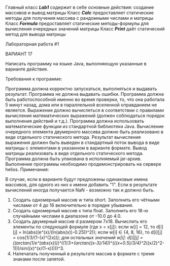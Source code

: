Главный класс **_Lab1_** содержит в себе основные действия: создание массивов и вывод матрицы
Класс **_Calc_** предоставляет статические методы для получения массива с рандомными числами и матрицы
Класс **_Formula_** предоставляет статические методы-формулы для вычисления очередных значений матрицы
Класс **_Print_** даёт статический метод для вывода матрицы

Лабораторная работа #1

ВАРИАНТ 17

Написать программу на языке Java, выполняющую указанные в варианте действия.

Требования к программе:

Программа должна корректно запускаться, выполняться и выдавать результат. Программа не должна выдавать ошибки. Программа должна быть работоспособной именно во время проверки, то, что она работала 5 минут назад, дома или в параллельной вселенной оправданием не является.
Выражение должно вычисляться в соответствии с правилами вычисления математических выражений (должен соблюдаться порядок выполнения действий и т.д.).
Программа должна использовать математические функции из стандартной библиотеки Java.
Вычисление очередного элемента двумерного массива должно быть реализовано в виде отдельного статического метода.
Результат вычисления выражения должен быть выведен в стандартный поток вывода в виде матрицы с элементами в указанном в варианте формате. Вывод матрицы реализовать в виде отдельного статического метода.
Программа должна быть упакована в исполняемый jar-архив.
Выполнение программы необходимо продемонстрировать на сервере helios.
Примечания:

В случае, если в варианте будут предложены одинаковые имена массивов, для одного из них к имени добавить "1".
Если в результате вычислений иногда получается NaN - возможно так и должно быть.


1. Создать одномерный массив w типа short. Заполнить его чётными числами от 4 до 16 включительно в порядке убывания.
2. Создать одномерный массив x типа float. Заполнить его 18-ю случайными числами в диапазоне от -10.0 до 4.0.
3. Создать двумерный массив d размером 7x18. Вычислить его элементы по следующей формуле (где x = x[j]):
если w[i] = 12, то d[i][j] = ln(abs((e^(x)/(ln(abs(x))-0.25))^2));
если w[i] ∈ {4, 8, 16}, то d[i][j] = cos(1/3/(1-(x)^(2*x)));
для остальных значений w[i]: d[i][j] = ((arctan(1/e^(abs(x))))^((1/3+(arctan((x-3)/14))^(((x+0.5)/3/4)^2*((x/2)^2-1)))/sin((x)^(x/(1-x)))))^3.
4. Напечатать полученный в результате массив в формате с тремя знаками после запятой.